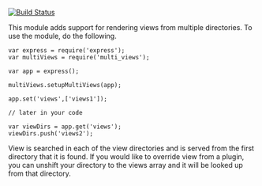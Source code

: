 [![Build Status](https://travis-ci.org/vagmi/multi_views.svg)](https://travis-ci.org/vagmi/multi_views)

This module adds support for rendering views from multiple directories. To use the module, do the following.


    var express = require('express');
    var multiViews = require('multi_views');

    var app = express();

    multiViews.setupMultiViews(app);

    app.set('views',['views1']);
    
    // later in your code

    var viewDirs = app.get('views');
    viewDirs.push('views2');


View is searched in each of the view directories and is served from the first directory that it is found. If you would like to override view from a plugin, you can unshift your directory to the views array and it will be looked up from that directory.
